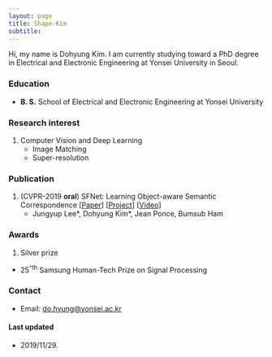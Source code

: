 ```yaml
---
layout: page
title: Shape-Kim
subtitle: 
---
```


Hi, my name is Dohyung Kim. I am currently studying toward a PhD degree in Electrical and Electronic Engineering at Yonsei University in Seoul.

### Education
- **B. S.** School of Electrical and Electronic Engineering at Yonsei University

### Research interest
1. Computer Vision and Deep Learning
	- Image Matching
	- Super-resolution

### Publication
1. (CVPR-2019 **oral**) SFNet: Learning Object-aware Semantic Correspondence [[Paper](https://openaccess.thecvf.com/content_CVPR_2019/html/Lee_SFNet_Learning_Object-Aware_Semantic_Correspondence_CVPR_2019_paper.html)] [[Project](https://cvlab-yonsei.github.io/projects/SFNet/)] [[Video](https://www.youtube.com/watch?v=gnREux6Zwjg&t=5010s)]
    - Jungyup Lee&#42;, Dohyung Kim&#42;, Jean Ponce, Bumsub Ham

### Awards
1. Silver prize
- 25<sup>^th</sup> Samsung Human-Tech Prize on Signal Processing

### Contact
- Email: do.hyung@yonsei.ac.kr

#### Last updated
- 2019/11/29.

